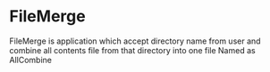 # FileMerge
FileMerge is  application which accept directory name from user and combine all contents file from that directory into one file Named as AllCombine
